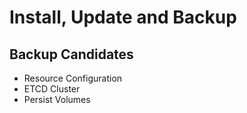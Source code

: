 # Install, Update and Backup

## Backup Candidates

- Resource Configuration
- ETCD Cluster
- Persist Volumes
